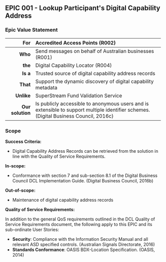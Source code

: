 ## EPIC 001 - Lookup Participant's Digital Capability Address

### Epic Value Statement


|For | Accredited Access Points (R002)|
|---:|:---|
|**Who** | Send messages on behalf of Australian businesses (R001)|
|**the** | Digital Capability Locator (R004)|
|**Is a** | Trusted source of digital capability address records|
|**That** | Support the dynamic discovery of digital capability metadata|
|**Unlike** | SuperStream Fund Validation Service|
|**Our solution** | Is publicly accessible to anonymous users and is extensible to support multiple identifier schemes. (Digital Business Council, 2016c)|

### Scope

**Success Criteria:**
- Digital Capability Address Records can be retrieved from the solution in line with the Quality of Service Requirements.

**In-scope:** 
- Conformance with section 7 and sub-section 8.1 of the Digital Business Council DCL Implementation Guide. (Digital Business Council, 2016b)

**Out-of-scope:** 
- Maintenance of digital capability address records

**Quality of Service Requirements:** 

In addition to the general QoS requirements outlined in the DCL Quality of Service Requirements document, the following apply to this EPIC and its sub-ordinate User Stories: 

- **Security**: Compliance with the Information Security Manual and all relevant ASD specified controls. (Australian Signals Directorate, 2016) 
- **Standards Conformance**: OASIS BDX-Location Specification. (OASIS, 2014)

